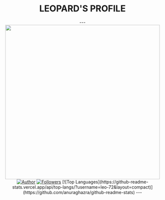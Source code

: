 <div align="center">
  <h1>LEOPARD'S PROFILE</h1>
  ---
  <img src="https://github.com/leo-72/leo-72/blob/main/media/Nero2.jpg" width=500 height=500/>
  <a href="https://github.com/leo-72"><img title="Author" src="https://img.shields.io/badge/Author-Leopard-red.svg?style=for-the-badge&logo=github"></a>
  <a href="https://github.com/leo-72/Followers"><img title="Followers" src="https://img.shields.io/github/followers/leo-72?color=blue&style=flat-square"></a>
  [![Top Languages](https://github-readme-stats.vercel.app/api/top-langs/?username=leo-72&layout=compact)](https://github.com/anuraghazra/github-readme-stats)
  ---
</div>
